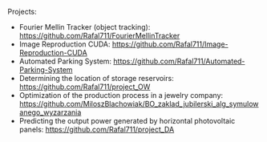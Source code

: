Projects: </br>
* Fourier Mellin Tracker (object tracking): https://github.com/Rafal711/FourierMellinTracker
* Image Reproduction CUDA: https://github.com/Rafal711/Image-Reproduction-CUDA
* Automated Parking System: https://github.com/Rafal711/Automated-Parking-System
* Determining the location of storage reservoirs: https://github.com/Rafal711/project_OW
* Optimization of the production process in a jewelry company: https://github.com/MiloszBlachowiak/BO_zaklad_jubilerski_alg_symulowanego_wyzarzania
* Predicting the output power generated by horizontal photovoltaic panels: https://github.com/Rafal711/project_DA
